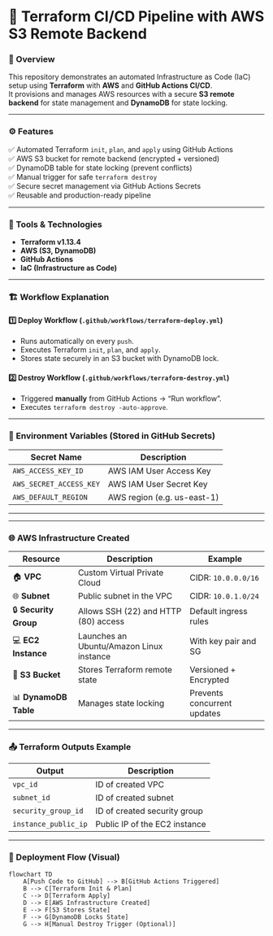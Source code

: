 # 🚀 Terraform CI/CD Pipeline with AWS S3 Remote Backend

### 🧩 Overview
This repository demonstrates an automated Infrastructure as Code (IaC) setup using **Terraform** with **AWS** and **GitHub Actions CI/CD**.  
It provisions and manages AWS resources with a secure **S3 remote backend** for state management and **DynamoDB** for state locking.

---

### ⚙️ Features

✅ Automated Terraform `init`, `plan`, and `apply` using GitHub Actions  
✅ AWS S3 bucket for remote backend (encrypted + versioned)  
✅ DynamoDB table for state locking (prevent conflicts)  
✅ Manual trigger for safe `terraform destroy`  
✅ Secure secret management via GitHub Actions Secrets  
✅ Reusable and production-ready pipeline

---

### 🧰 Tools & Technologies

- **Terraform v1.13.4**
- **AWS (S3, DynamoDB)**
- **GitHub Actions**
- **IaC (Infrastructure as Code)**

---

### 🏗️ Workflow Explanation

#### 1️⃣ Deploy Workflow (`.github/workflows/terraform-deploy.yml`)
- Runs automatically on every `push`.
- Executes Terraform `init`, `plan`, and `apply`.
- Stores state securely in an S3 bucket with DynamoDB lock.

#### 2️⃣ Destroy Workflow (`.github/workflows/terraform-destroy.yml`)
- Triggered **manually** from GitHub Actions → “Run workflow”.
- Executes `terraform destroy -auto-approve`.

---

### 🔐 Environment Variables (Stored in GitHub Secrets)
| Secret Name | Description |
|--------------|-------------|
| `AWS_ACCESS_KEY_ID` | AWS IAM User Access Key |
| `AWS_SECRET_ACCESS_KEY` | AWS IAM User Secret Key |
| `AWS_DEFAULT_REGION` | AWS region (e.g. us-east-1) |

---

---

### 🌐 AWS Infrastructure Created

| Resource | Description | Example |
|-----------|--------------|---------|
| 🏠 **VPC** | Custom Virtual Private Cloud | CIDR: `10.0.0.0/16` |
| 🌐 **Subnet** | Public subnet in the VPC | CIDR: `10.0.1.0/24` |
| 🔒 **Security Group** | Allows SSH (22) and HTTP (80) access | Default ingress rules |
| 💻 **EC2 Instance** | Launches an Ubuntu/Amazon Linux instance | With key pair and SG |
| 💾 **S3 Bucket** | Stores Terraform remote state | Versioned + Encrypted |
| 📊 **DynamoDB Table** | Manages state locking | Prevents concurrent updates |

---

### 📤 Terraform Outputs Example

| Output | Description |
|---------|-------------|
| `vpc_id` | ID of created VPC |
| `subnet_id` | ID of created subnet |
| `security_group_id` | ID of created security group |
| `instance_public_ip` | Public IP of the EC2 instance |

---

### 🧠 Deployment Flow (Visual)

```mermaid
flowchart TD
    A[Push Code to GitHub] --> B[GitHub Actions Triggered]
    B --> C[Terraform Init & Plan]
    C --> D[Terraform Apply]
    D --> E[AWS Infrastructure Created]
    E --> F[S3 Stores State]
    F --> G[DynamoDB Locks State]
    G --> H[Manual Destroy Trigger (Optional)]
